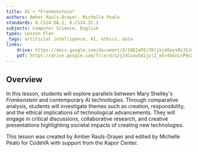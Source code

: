 ```yaml
---
title: AI + *Frankenstein*
authors: Amber Rauls-Drayer, Michelle Pealo
standards: 8.CS24.DA.2, 8.CS24.IC.1
subjects: Computer Science, English
types: Lesson Plan
_tags: artificial intelligence, AI, ethics, data
links:
    drive: https://docs.google.com/document/d/1QK2eFEcTKljkj48aysMzJ5JmKywYKuupQ3hwaD4ztJw/edit?usp=drive_link
    pdf: https://drive.google.com/file/d/1zjJXCuou5d1jylI_mhr8bGnLnP9nXhF0/view?usp=drive_link
---
```


## Overview

In this lesson, students will explore parallels between Mary Shelley's *Frankenstein* and contemporary AI technologies. Through comparative analysis, students will investigate themes such as creation, responsibility, and the ethical implications of technological advancements. They will engage in critical discussions, collaborative research, and creative presentations highlighting societal impacts of creating new technologies.

This lesson was created by Amber Rauls-Drayer and edited by Michelle Pealo for CodeVA with support from the Kapor Center.
